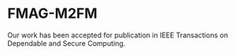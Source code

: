 # FMAG-M2FM
Our work has been accepted for publication in IEEE Transactions on Dependable and Secure Computing.
